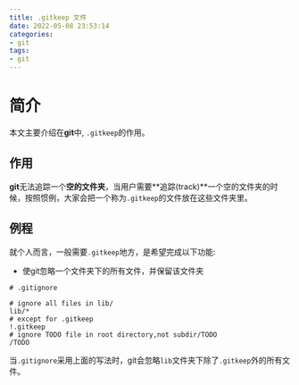 ```yaml
---
title: .gitkeep 文件
date: 2022-05-08 23:53:14
categories: 
- git
tags:
- git
---
```

 
# 简介

本文主要介绍在**git**中, `.gitkeep`的作用。

## 作用

**git**无法追踪一个**空的文件夹**，当用户需要**追踪(track)**一个空的文件夹的时候，按照惯例，大家会把一个称为`.gitkeep`的文件放在这些文件夹里。

## 例程

就个人而言，一般需要`.gitkeep`地方，是希望完成以下功能:

- 使git忽略一个文件夹下的所有文件，并保留该文件夹

```
# .gitignore

# ignore all files in lib/
lib/*
# except for .gitkeep
!.gitkeep
# ignore TODO file in root directory,not subdir/TODO
/TODO

```

当`.gitignore`采用上面的写法时，git会忽略`lib`文件夹下除了`.gitkeep`外的所有文件。